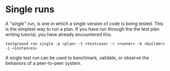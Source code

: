 # Single runs

A _"single"_ run, is one in which a single version of code is being tested. This is the simplest way to run a plan. If you have run through the the test plan writing tutorial, you have already encountered this.

```text
testground run single -p <plan> -t <testcase> -r <runner> -b <builder> -i <instances>
```

A single test run can be used to benchmark, validate, or observe the behaviors of a peer-to-peer system.

